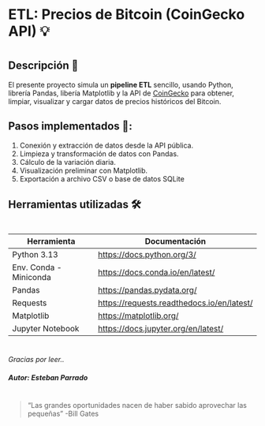 # ETL: Precios de Bitcoin (CoinGecko API) 💡
#

## Descripción 📃
El presente proyecto simula un **pipeline ETL** sencillo, usando Python, librería Pandas, libería Matplotlib y la API de [CoinGecko](https://www.coingecko.com/es) para obtener, limpiar, visualizar y cargar datos de precios históricos del Bitcoin.

## Pasos implementados 🧗‍:
1. Conexión y extracción de datos desde la API pública.
2. Limpieza y transformación de datos con Pandas.
3. Cálculo de la variación diaria.
4. Visualización preliminar con Matplotlib.
5. Exportación a archivo CSV o base de datos SQLite

## Herramientas utilizadas 🛠
#
| Herramienta | Documentación |
| ------ | ------ |
| Python 3.13 | https://docs.python.org/3/ |
| Env. Conda - Miniconda | https://docs.conda.io/en/latest/ |
| Pandas | https://pandas.pydata.org/ |
| Requests | https://requests.readthedocs.io/en/latest/ |
| Matplotlib | https://matplotlib.org/ |
| Jupyter Notebook | https://docs.jupyter.org/en/latest/ |
#
#
#
_Gracias por leer.._
#### _Autor: Esteban Parrado_
#
#
#
#
>“Las grandes oportunidades nacen de haber sabido aprovechar las pequeñas”
>-Bill Gates
